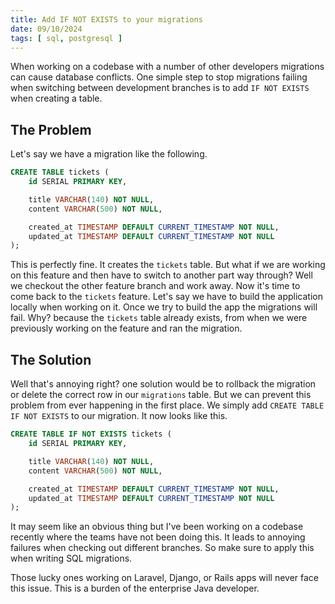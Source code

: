 ```yaml
---
title: Add IF NOT EXISTS to your migrations
date: 09/10/2024
tags: [ sql, postgresql ]
---
```


When working on a codebase with a number of other developers migrations can cause
database conflicts. One simple step to stop migrations failing when switching 
between development branches is to add `IF NOT EXISTS` when creating a table.

<!-- more -->

## The Problem

Let's say we have a migration like the following.

```sql
CREATE TABLE tickets (
    id SERIAL PRIMARY KEY,

    title VARCHAR(140) NOT NULL,
    content VARCHAR(500) NOT NULL,

    created_at TIMESTAMP DEFAULT CURRENT_TIMESTAMP NOT NULL,
    updated_at TIMESTAMP DEFAULT CURRENT_TIMESTAMP NOT NULL
);
```

This is perfectly fine. It creates the `tickets` table. But what if we are working on this
feature and then have to switch to another part way through? Well we checkout the other feature
branch and work away. Now it's time to come back to the `tickets` feature. Let's say we have
to build the application locally when working on it. Once we try to build the app the migrations
will fail. Why? because the `tickets` table already exists, from when we were previously working on
the feature and ran the migration.

## The Solution

Well that's annoying right? one solution would be to rollback the migration or delete the correct
row in our `migrations` table. But we can prevent this problem from ever happening in the first place.
We simply add `CREATE TABLE IF NOT EXISTS` to our migration. It now looks like this.

```sql
CREATE TABLE IF NOT EXISTS tickets (
    id SERIAL PRIMARY KEY,

    title VARCHAR(140) NOT NULL,
    content VARCHAR(500) NOT NULL,

    created_at TIMESTAMP DEFAULT CURRENT_TIMESTAMP NOT NULL,
    updated_at TIMESTAMP DEFAULT CURRENT_TIMESTAMP NOT NULL
);
```

It may seem like an obvious thing but I've been working on a codebase recently where the
teams have not been doing this. It leads to annoying failures when checking out different
branches. So make sure to apply this when writing SQL migrations.

Those lucky ones working on Laravel, Django, or Rails apps will never face this issue. This
is a burden of the enterprise Java developer.